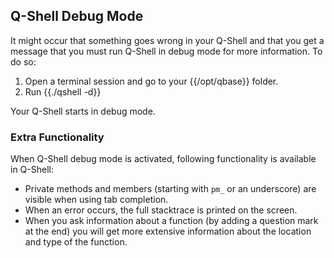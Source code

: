﻿## Q-Shell Debug Mode

It might occur that something goes wrong in your Q-Shell and that you get a message that you must run Q-Shell in debug mode for more information. To do so:

1. Open a terminal session and go to your {{/opt/qbase}} folder.
2. Run {{./qshell -d}}

Your Q-Shell starts in debug mode.

### Extra Functionality

When Q-Shell debug mode is activated, following functionality is available in Q-Shell:
* Private methods and members (starting with `pm_` or an underscore) are visible when using tab completion.
* When an error occurs, the full stacktrace is printed on the screen.
* When you ask information about a function (by adding a question mark at the end) you will get more extensive information about the location and type of the function.
